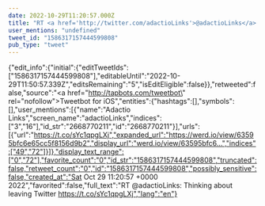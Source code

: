```yaml
---
date: 2022-10-29T11:20:57.000Z
title: "RT <a href='http://twitter.com/adactioLinks'>@adactioLinks</a>: Thinking about leaving Twitter https://t.co/sYc1qpgLXj″"
user_mentions: "undefined"
tweet_id: "1586317157444599808"
pub_type: "tweet"
---
```

{"edit_info":{"initial":{"editTweetIds":["1586317157444599808"],"editableUntil":"2022-10-29T11:50:57.339Z","editsRemaining":"5","isEditEligible":false}},"retweeted":false,"source":"<a href=\"http://tapbots.com/tweetbot\" rel=\"nofollow\">Tweetbot for iΟS</a>","entities":{"hashtags":[],"symbols":[],"user_mentions":[{"name":"Adactio Links","screen_name":"adactioLinks","indices":["3","16"],"id_str":"2668770211","id":"2668770211"}],"urls":[{"url":"https://t.co/sYc1qpgLXj","expanded_url":"https://werd.io/view/63595bfc6e65cc5f8156d9b2","display_url":"werd.io/view/63595bfc6…","indices":["49","72"]}]},"display_text_range":["0","72"],"favorite_count":"0","id_str":"1586317157444599808","truncated":false,"retweet_count":"0","id":"1586317157444599808","possibly_sensitive":false,"created_at":"Sat Oct 29 11:20:57 +0000 2022","favorited":false,"full_text":"RT @adactioLinks: Thinking about leaving Twitter https://t.co/sYc1qpgLXj","lang":"en"}
